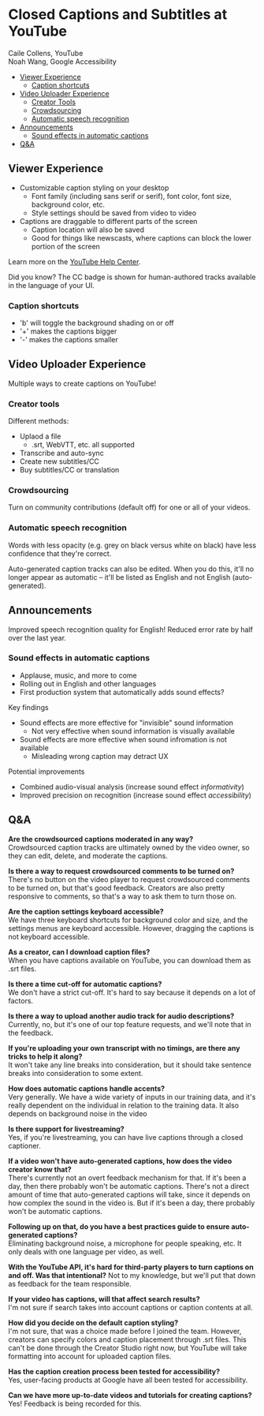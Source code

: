 # Closed Captions and Subtitles at YouTube

Caile Collens, YouTube  
Noah Wang, Google Accessibility

* [Viewer Experience](#viewer-experience)
  * [Caption shortcuts](#caption-shortcuts)
* [Video Uploader Experience](#video-uploader-experience)
  * [Creator Tools](#creator-tools)
  * [Crowdsourcing](#crowdsourcing)
  * [Automatic speech recognition](#automatic-speech-recognition)
* [Announcements](#announcements)
  * [Sound effects in automatic captions](#sound-effects-in-automatic-captions)
* [Q&A](#qa)

## Viewer Experience

* Customizable caption styling on your desktop
  * Font family (including sans serif or serif), font color, font size, background color, etc.
  * Style settings should be saved from video to video
* Captions are draggable to different parts of the screen
  * Caption location will also be saved
  * Good for things like newscasts, where captions can block the lower portion of the screen

Learn more on the [YouTube Help Center](https://support.google.com/youtube).

Did you know? The CC badge is shown for human-authored tracks available in the language of your UI.

### Caption shortcuts

* 'b' will toggle the background shading on or off
* '+' makes the captions bigger
* '-' makes the captions smaller

## Video Uploader Experience

Multiple ways to create captions on YouTube!

### Creator tools

Different methods:

* Uplaod a file
  * .srt, WebVTT, etc. all supported
* Transcribe and auto-sync
* Create new subtitles/CC
* Buy subtitles/CC or translation

### Crowdsourcing

Turn on community contributions (default off) for one or all of your videos.

### Automatic speech recognition

Words with less opacity (e.g. grey on black versus white on black) have less confidence that they're correct.

Auto-generated caption tracks can also be edited. When you do this, it'll no longer appear as automatic – it'll be listed as English and not English (auto-generated).

## Announcements

Improved speech recognition quality for English! Reduced error rate by half over the last year.

### Sound effects in automatic captions

  * Applause, music, and more to come
  * Rolling out in English and other languages
  * First production system that automatically adds sound effects?

Key findings

* Sound effects are more effective for "invisible" sound information
  * Not very effective when sound information is visually available
* Sound effects are more effective when sound infromation is not available
  * Misleading wrong caption may detract UX

Potential improvements

* Combined audio-visual analysis (increase sound effect *informativity*)
* Improved precision on recognition (increase sound effect *accessibility*)

## Q&A

**Are the crowdsourced captions moderated in any way?**  
Crowdsourced caption tracks are ultimately owned by the video owner, so they can edit, delete, and moderate the captions.

**Is there a way to request crowdsourced comments to be turned on?**  
There's no button on the video player to request crowdsourced comments to be turned on, but that's good feedback. Creators are also pretty responsive to comments, so that's a way to ask them to turn those on.

**Are the caption settings keyboard accessible?**  
We have three keyboard shortcuts for background color and size, and the settings menus are keyboard accessible. However, dragging the captions is not keyboard accessible.

**As a creator, can I download caption files?**  
When you have captions available on YouTube, you can download them as .srt files.

**Is there a time cut-off for automatic captions?**  
We don't have a strict cut-off. It's hard to say because it depends on a lot of factors.

**Is there a way to upload another audio track for audio descriptions?**  
Currently, no, but it's one of our top feature requests, and we'll note that in the feedback.

**If you're uploading your own transcript with no timings, are there any tricks to help it along?**  
It won't take any line breaks into consideration, but it should take sentence breaks into consideration to some extent.

**How does automatic captions handle accents?**  
Very generally. We have a wide variety of inputs in our training data, and it's really dependent on the individual in relation to the training data. It also depends on background noise in the video

**Is there support for livestreaming?**  
Yes, if you're livestreaming, you can have live captions through a closed captioner.

**If a video won't have auto-generated captions, how does the video creator know that?**  
There's currently not an overt feedback mechanism for that. If it's been a day, then there probably won't be automatic captions. There's not a direct amount of time that auto-generated captions will take, since it depends on how complex the sound in the video is. But if it's been a day, there probably won't be automatic captions.

**Following up on that, do you have a best practices guide to ensure auto-generated captions?**  
Eliminating background noise, a microphone for people speaking, etc. It only deals with one language per video, as well.

**With the YouTube API, it's hard for third-party players to turn captions on and off. Was that intentional?**
Not to my knowledge, but we'll put that down as feedback for the team responsible.

**If your video has captions, will that affect search results?**  
I'm not sure if search takes into account captions or caption contents at all.

**How did you decide on the default caption styling?**  
I'm not sure, that was a choice made before I joined the team. However, creators can specify colors and caption placement through .srt files. This can't be done through the Creator Studio right now, but YouTube will take formatting into account for uploaded caption files.

**Has the caption creation process been tested for accessibility?**  
Yes, user-facing products at Google have all been tested for accessibility.

**Can we have more up-to-date videos and tutorials for creating captions?**  
Yes! Feedback is being recorded for this.
